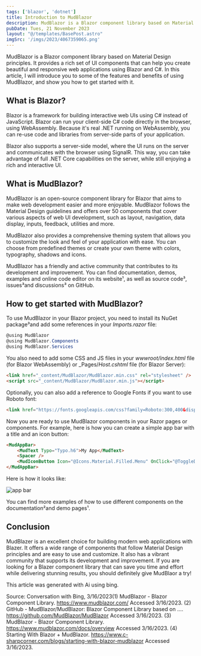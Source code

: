 ```yaml
---
tags: ['blazor', 'dotnet']
title: Introduction to MudBlazor
description: MudBlazor is a Blazor component library based on Material Design principles.
pubDate: Tues, 21 November 2023
layout: "@/templates/BasePost.astro"
imgSrc: '/imgs/2023/4067359065.png'
---
```


MudBlazor is a Blazor component library based on Material Design principles. It provides a rich set of UI components that can help you create beautiful and responsive web applications using Blazor and C#. In this article, I will introduce you to some of the features and benefits of using MudBlazor, and show you how to get started with it.

## What is Blazor?

Blazor is a framework for building interactive web UIs using C# instead of JavaScript. Blazor can run your client-side C# code directly in the browser, using WebAssembly. Because it's real .NET running on WebAssembly, you can re-use code and libraries from server-side parts of your application.

Blazor also supports a server-side model, where the UI runs on the server and communicates with the browser using SignalR. This way, you can take advantage of full .NET Core capabilities on the server, while still enjoying a rich and interactive UI.

## What is MudBlazor?

MudBlazor is an open-source component library for Blazor that aims to make web development easier and more enjoyable. MudBlazor follows the Material Design guidelines and offers over 50 components that cover various aspects of web UI development, such as layout, navigation, data display, inputs, feedback, utilities and more.

MudBlazor also provides a comprehensive theming system that allows you to customize the look and feel of your application with ease. You can choose from predefined themes or create your own theme with colors, typography, shadows and icons.

MudBlazor has a friendly and active community that contributes to its development and improvement. You can find documentation, demos, examples and online code editor on its website¹, as well as source code³, issues³and discussions³ on GitHub.

## How to get started with MudBlazor?

To use MudBlazor in your Blazor project, you need to install its NuGet package³and add some references in your _Imports.razor_ file:

```csharp
@using MudBlazor
@using MudBlazor.Components
@using MudBlazor.Services
```

You also need to add some CSS and JS files in your _wwwroot/index.html_ file (for Blazor WebAssembly) or _Pages/_Host.cshtml_ file (for Blazor Server):

```html
<link href="_content/MudBlazor/MudBlazor.min.css" rel="stylesheet" />
<script src="_content/MudBlazor/MudBlazor.min.js"></script>
```

Optionally, you can also add a reference to Google Fonts if you want to use Roboto font:

```html
<link href="https://fonts.googleapis.com/css?family=Roboto:300,400&display=swap" rel="stylesheet">
```

Now you are ready to use MudBlazor components in your Razor pages or components. For example, here is how you can create a simple app bar with a title and an icon button:

```html
<MudAppBar>
    <MudText Typo="Typo.h6">My App</MudText>
    <Spacer />
    <MudIconButton Icon="@Icons.Material.Filled.Menu" OnClick="@ToggleDrawer" />
</MudAppBar>
```

Here is how it looks like:

![app bar](https://www.mudblazordocs.com/images/appbar.png)

You can find more examples of how to use different components on the documentation²and demo pages¹.

## Conclusion

MudBlazer is an excellent choice for building modern web applications with Blazer. It offers a wide range of components that follow Material Design principles and are easy to use and customize. It also has a vibrant community that supports its development and improvement. If you are looking for a Blazer component library that can save you time and effort while delivering stunning results,
you should definitely give MudBlaor a try!


This article was generated with Ai using bing.

Source: Conversation with Bing, 3/16/2023(1) MudBlazor - Blazor Component Library. https://www.mudblazor.com/ Accessed 3/16/2023.
(2) GitHub - MudBlazor/MudBlazor: Blazor Component Library based on .... https://github.com/MudBlazor/MudBlazor Accessed 3/16/2023.
(3) MudBlazor - Blazor Component Library. https://www.mudblazor.com/docs/overview Accessed 3/16/2023.
(4) Starting With Blazor + MudBlazor. https://www.c-sharpcorner.com/blogs/starting-with-blazor-mudblazor Accessed 3/16/2023.